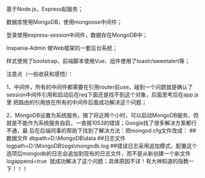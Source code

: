 基于Node.js，Express起服务；

数据库使用MongoDB，使用mongoose中间件；

登录使用express-session中间件，数据存在MongoDB中；

Inspania-Admin 做Web框架的一套后台系统；

样式使用了bootstrap、前端脚本使用Vue、组件使用了toastr/sweetalert等；

注意点（一些收获和感悟）：

1、中间件，所有的中间件都需要在引用router前use，碰到一个问题就是确认了session中间件引用和启动后在req下面还是找不到这个对象，后面思考后在app.js里
把路由的引用放在所有的中间件后面成功解决这个问题；

2、MongoDB设置为系统服务，搞了将近两个小时，可以启动MongoDB服务，但就是不能作为系统服务自启，一直报1053的错误；Google找了很多解决方案都行不通，最
后在后端同事的帮助下找到了解决方法：把mongod.cfg文件改成：
    ##数据文件
    dbpath=D:\MongoDB\data
    ##日志文件
    logpath=D:\MongoDB\logs\mongodb.log
    ##错误日志采用追加模式，配置这个选项后mongodb的日志会追加到现有的日志文件，而不是从新创建一个新文件
    logappend=true
  就成功解决了这个问题；具体原因不详！有大神知道的指教一下！！！
